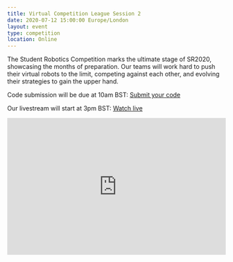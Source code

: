 ```yaml
---
title: Virtual Competition League Session 2
date: 2020-07-12 15:00:00 Europe/London
layout: event
type: competition
location: Online
---
```


The Student Robotics Competition marks the ultimate stage of SR2020, showcasing the months of preparation. Our teams will work hard to push their virtual robots to the limit, competing against each other, and evolving their strategies to gain the upper hand.

Code submission will be due at 10am BST: [Submit your code](https://studentrobotics.org/code-submitter/)

Our livestream will start at 3pm BST: [Watch live](https://youtu.be/7JoW4zXSeZE)

<iframe width="100%" height="315" src="https://www.youtube.com/embed/7JoW4zXSeZE" frameborder="0" allow="accelerometer; autoplay; encrypted-media; gyroscope; picture-in-picture" allowfullscreen></iframe>
